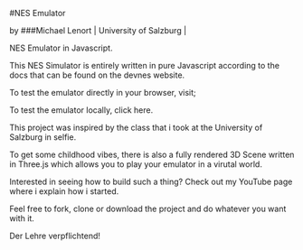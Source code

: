 

#NES Emulator 

by ###Michael Lenort | University of Salzburg |


NES Emulator in Javascript.


This NES Simulator is entirely written in pure Javascript according to the docs that can be found on the devnes website.

To test the emulator directly in your browser, visit;

To test the emulator locally, click here.


This project was inspired by the class that i took at the University of Salzburg in selfie.


To get some childhood vibes, there is also a fully rendered 3D Scene written in Three.js which allows you to play your emulator in a virutal world.



Interested in seeing how to build such a thing? Check out my YouTube page where i explain how i started.


Feel free to fork, clone or download the project and do whatever you want with it.



Der Lehre verpflichtend!

